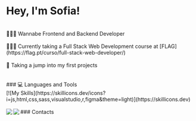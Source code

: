 # Hey, I'm Sofia!
<br/>
👩🏻‍💻 Wannabe Frontend and Backend Developer<br/>
<br/>
👩🏻‍🎓 Currently taking a Full Stack Web Development course at [FLAG](https://flag.pt/curso/full-stack-web-developer/)<br/>
<br/>
💭 Taking a jump into my first projects<br/>
<br/>
<br/>
### 💻 Languages and Tools
<br/>
[![My Skills](https://skillicons.dev/icons?i=js,html,css,sass,visualstudio,r,figma&theme=light)](https://skillicons.dev)
<br/>
<br/>
### Contacts 

<a href="mailto:sofia.oliveira57.so@gmail.com">
  <img align="left" src="https://img.shields.io/badge/Gmail-D14836?style=for-the-badge&logo=gmail&logoColor=white">
</a>

<a href="https://www.linkedin.com/in/sofia-oliveira-391a63151/">
  <img align="left" src="https://img.shields.io/badge/LinkedIn-0077B5?style=for-the-badge&logo=linkedin&logoColor=white">
</a>
